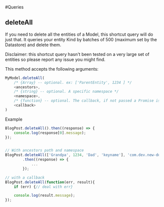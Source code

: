 #Queries

## deleteAll

If you need to delete all the entities of a Model, this shortcut query will do just that.
It queries your entity Kind by batches of 500 (maximum set by the Datastore) and delete them.

Disclaimer: this shortcut query hasn't been tested on a very large set of entities so please report any issue you might find.

This method accepts the following arguments:

```js
MyModel.deleteAll(
    /* {Array} -- optional. ex: ['ParentEntity', 1234 ] */
    <ancestors>,
    /* {string} -- optional. A specific namespace */
    <namespace>,
    /* {function} -- optional. The callback, if not passed a Promise is returned */
    <callback>
)
```

Example
```js
BlogPost.deleteAll().then((response) => {
    console.log(response[0].message);
});


// With ancestors path and namespace
BlogPost.deleteAll(['Grandpa', 1234, 'Dad', 'keyname'], 'com.dev.new-domain')
        .then((response) => {
            ...
        });

// with a callback
BlogPost.deleteAll(function(err, result){
    if (err) {// deal with err}

    console.log(result.message);
});
```

